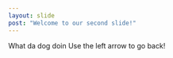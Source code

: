```yaml
---
layout: slide
post: "Welcome to our second slide!"
---
```

What da dog doin
Use the left arrow to go back!
